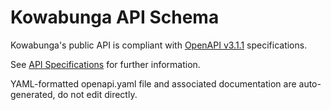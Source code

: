 # Kowabunga API Schema

Kowabunga's public API is compliant with [OpenAPI v3.1.1](https://spec.openapis.org/oas/v3.1.1.html) specifications.

See [API Specifications](docs/markdown/README.md) for further information.

YAML-formatted openapi.yaml file and associated documentation are auto-generated, do not edit directly.
